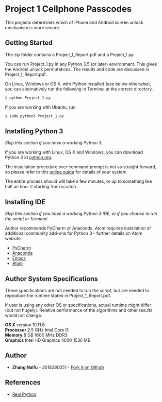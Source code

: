 # Project 1 Cellphone Passcodes
This projects determines which of iPhone and Android screen unlock mechanism is more secure.


## Getting Started
The zip folder contains a Project_1_Report.pdf and a Project_1.py.

You can run Project_1.py in any Python 3.5 (or later) environment. This gives the Android unlock permutations. The results and code are discussed in Project_1_Report.pdf.

On Linux, Windows or OS X, with Python installed (see below otherwise), you can alternatively run the following in Terminal at the correct directory.
```sh
$ python Project_1.py
```

If you are working with Ubantu, run
```sh
$ sudo python3 Project_1.py
```

## Installing Python 3
*Skip this section if you have a working Python 3.*

If you are working with Linux, OS X and Windows, you can download Python 3 at [python.org](https://www.python.org/getit/).

The installation procedure over command prompt is not as straight forward, so please refer to this [online guide](https://realpython.com/installing-python/) for details of your system.

The entire process should will take a few minutes, or up to something like half an hour if starting from scratch.

## Installing IDE
*Skip this section if you have a working Python 3 IDE, or if you choose to run the script in Terminal.*

Author recommends PyCharm or Anaconda. Atom requires installation of additional community add-ons for Python 3 - further details on Atom website.
* [PyCharm](https://www.jetbrains.com/help/pycharm/quick-start-guide.html)
* [Anaconda](http://docs.continuum.io/anaconda/install/#)
* [Emacs](https://www.gnu.org/software/emacs/download.html)
* [Atom](https://flight-manual.atom.io/getting-started/sections/installing-atom/)


## Author System Specifications
These specifications are not needed to run the script, but are needed to reproduce the runtime stated in Project_1_Report.pdf.

If user is using any other OS or specifications, actual runtime might differ (but not hugely). Relative performance of the algorithms and other results would not change.

**OS X** version 10.11.6  
**Processor** 2.5 GHz Intel Core i5  
**Memory** 8 GB 1600 MHz DDR3  
**Graphics** Intel HD Graphics 4000 1536 MB

## Author
* **Zhang Naifu** - *2018280351* - [Fork it on Github](https://github.com/Funaizhang/thuac/tree/master/Combinatorics%20Algorithms/Project1_ZhangNaifu_2018280351)

## References
* [Real Python](https://realpython.com/installing-python/)
